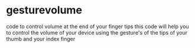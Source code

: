 # gesturevolume
code to control volume at the end of your finger tips
this code will help you to control the volume of your device using the gesture's of the tips of your thumb and your index finger
